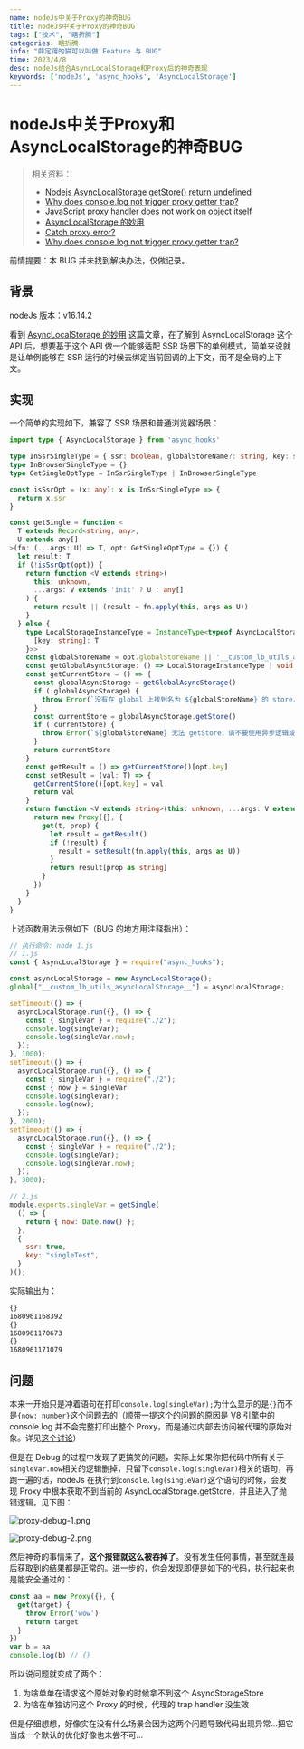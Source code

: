 ```yaml
---
name: nodeJs中关于Proxy的神奇BUG
title: nodeJs中关于Proxy的神奇BUG
tags: ["技术", "瞎折腾"]
categories: 瞎折腾
info: "薛定谔的猫可以叫做 Feature 与 BUG"
time: 2023/4/8
desc: nodeJs结合AsyncLocalStorage和Proxy后的神奇表现
keywords: ['nodeJs', 'async_hooks', 'AsyncLocalStorage']
---
```


# nodeJs中关于Proxy和AsyncLocalStorage的神奇BUG

> 相关资料：
>
> - [Nodejs AsyncLocalStorage getStore() return undefined](https://stackoverflow.com/questions/64330910/nodejs-asynclocalstorage-getstore-return-undefined)
> - [Why does console.log not trigger proxy getter trap?](https://stackoverflow.com/questions/55630414/why-does-console-log-not-trigger-proxy-getter-trap)
> - [JavaScript proxy handler does not work on object itself](https://stackoverflow.com/questions/70822011/javascript-proxy-handler-does-not-work-on-object-itself)
> - [AsyncLocalStorage 的妙用](https://juejin.cn/post/7121176644596793374)
> - [Catch proxy error?](https://github.com/http-party/node-http-proxy/issues/264)
> - [Why does console.log not trigger proxy getter trap?](https://stackoverflow.com/questions/55630414/why-does-console-log-not-trigger-proxy-getter-trap)

前情提要：本 BUG 并未找到解决办法，仅做记录。

## 背景

nodeJs 版本：v16.14.2

看到 [AsyncLocalStorage 的妙用](https://juejin.cn/post/7121176644596793374) 这篇文章，在了解到 AsyncLocalStorage 这个 API 后，想要基于这个 API 做一个能够适配 SSR 场景下的单例模式，简单来说就是让单例能够在 SSR 运行的时候去绑定当前回调的上下文，而不是全局的上下文。

## 实现

一个简单的实现如下，兼容了 SSR 场景和普通浏览器场景：

```typescript
import type { AsyncLocalStorage } from 'async_hooks'

type InSsrSingleType = { ssr: boolean, globalStoreName?: string, key: string }
type InBrowserSingleType = {}
type GetSingleOptType = InSsrSingleType | InBrowserSingleType

const isSsrOpt = (x: any): x is InSsrSingleType => {
  return x.ssr
}

const getSingle = function <
  T extends Record<string, any>,
  U extends any[]
>(fn: (...args: U) => T, opt: GetSingleOptType = {}) {
  let result: T
  if (!isSsrOpt(opt)) {
    return function <V extends string>(
      this: unknown,
      ...args: V extends 'init' ? U : any[]
    ) {
      return result || (result = fn.apply(this, args as U))
    }
  } else {
    type LocalStorageInstanceType = InstanceType<typeof AsyncLocalStorage<{
      [key: string]: T
    }>>
    const globalStoreName = opt.globalStoreName || '__custom_lb_utils_asyncLocalStorage__'
    const getGlobalAsyncStorage: () => LocalStorageInstanceType | void = () => (global as any)[globalStoreName]
    const getCurrentStore = () => {
      const globalAsyncStorage = getGlobalAsyncStorage()
      if (!globalAsyncStorage) {
        throw Error(`没有在 global 上找到名为 ${globalStoreName} 的 store，请确保已经设置该 ${globalStoreName} 全局变量`)
      }
      const currentStore = globalAsyncStorage.getStore()
      if (!currentStore) {
        throw Error(`${globalStoreName} 无法 getStore，请不要使用异步逻辑或考虑将相关逻辑放入 setTimeout 中执行`)
      }
      return currentStore
    }
    const getResult = () => getCurrentStore()[opt.key]
    const setResult = (val: T) => {
      getCurrentStore()[opt.key] = val
      return val
    }
    return function <V extends string>(this: unknown, ...args: V extends 'init' ? U : any[]) {
      return new Proxy({}, {
        get(t, prop) {
          let result = getResult()
          if (!result) {
            result = setResult(fn.apply(this, args as U))
          }
          return result[prop as string]
        }
      })
    }
  }
}
```

上述函数用法示例如下（BUG 的地方用注释指出）：

```javascript
// 执行命令: node 1.js
// 1.js
const { AsyncLocalStorage } = require("async_hooks");

const asyncLocalStorage = new AsyncLocalStorage();
global["__custom_lb_utils_asyncLocalStorage__"] = asyncLocalStorage;

setTimeout(() => {
  asyncLocalStorage.run({}, () => {
    const { singleVar } = require("./2");
    console.log(singleVar);
    console.log(singleVar.now);
  });
}, 1000);
setTimeout(() => {
  asyncLocalStorage.run({}, () => {
    const { singleVar } = require("./2");
    const { now } = singleVar
    console.log(singleVar);
    console.log(now);
  });
}, 2000);
setTimeout(() => {
  asyncLocalStorage.run({}, () => {
    const { singleVar } = require("./2");
    console.log(singleVar);
    console.log(singleVar.now);
  });
}, 3000);

// 2.js
module.exports.singleVar = getSingle(
  () => {
    return { now: Date.now() };
  },
  {
    ssr: true,
    key: "singleTest",
  }
)();
```

实际输出为：

```txt
{}
1680961168392
{}
1680961170673
{}
1680961171079
```

## 问题

本来一开始只是冲着语句在打印`console.log(singleVar);`为什么显示的是`{}`而不是`{now: number}`这个问题去的（顺带一提这个的问题的原因是 V8 引擎中的 console.log 并不会完整打印出整个 Proxy，而是通过内部去访问被代理的原始对象。详见[这个讨论](https://stackoverflow.com/questions/55630414/why-does-console-log-not-trigger-proxy-getter-trap)）

但是在 Debug 的过程中发现了更搞笑的问题，实际上如果你把代码中所有关于`singleVar.now`相关的逻辑删掉，只留下`console.log(singleVar)`相关的语句，再跑一遍的话，nodeJs 在执行到`console.log(singleVar)`这个语句的时候，会发现 Proxy 中根本获取不到当前的  AsyncLocalStorage.getStore，并且进入了抛错逻辑，见下图：

![proxy-debug-1.png](./images/proxy-debug-1.png)

![proxy-debug-2.png](./images/proxy-debug-2.png)

然后神奇的事情来了，**这个报错就这么被吞掉了**。没有发生任何事情，甚至就连最后获取到的结果都是正常的。进一步的，你会发现即便是如下的代码，执行起来也是能安全通过的：

```javascript
const aa = new Proxy({}, {
  get(target) {
    throw Error('wow')
    return target
  }
})
var b = aa
console.log(b) // {}
```

所以说问题就变成了两个：

1. 为啥单单在请求这个原始对象的时候拿不到这个 AsyncStorageStore
2. 为啥在单独访问这个 Proxy 的时候，代理的 trap handler 没生效

但是仔细想想，好像实在没有什么场景会因为这两个问题导致代码出现异常...把它当成一个默认的优化好像也未尝不可...